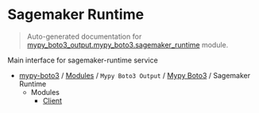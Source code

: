 # Sagemaker Runtime

> Auto-generated documentation for [mypy_boto3_output.mypy_boto3.sagemaker_runtime](https://github.com/vemel/mypy_boto3/blob/master/mypy_boto3_output/mypy_boto3/sagemaker_runtime/__init__.py) module.

Main interface for sagemaker-runtime service

- [mypy-boto3](../../../README.md#mypy_boto3) / [Modules](../../../MODULES.md#mypy-boto3-modules) / `Mypy Boto3 Output` / [Mypy Boto3](../index.md#mypy-boto3) / Sagemaker Runtime
    - Modules
        - [Client](client.md#client)
